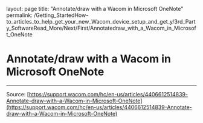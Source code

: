 layout: page
title: "Annotate/draw with a Wacom in Microsoft OneNote"
permalink: /Getting_StartedHow-to_articles_to_help_get_your_new_Wacom_device_setup_and_get_y/3rd_Party_SoftwareRead_More/Next/First/Annotatedraw_with_a_Wacom_in_Microsoft_OneNote

# Annotate/draw with a Wacom in Microsoft OneNote



---
Source: [https://support.wacom.com/hc/en-us/articles/4406612514839-Annotate-draw-with-a-Wacom-in-Microsoft-OneNote](https://support.wacom.com/hc/en-us/articles/4406612514839-Annotate-draw-with-a-Wacom-in-Microsoft-OneNote)
